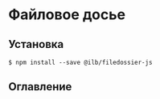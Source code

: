 Файловое досье
=======================

Установка
-----------------
```
$ npm install --save @ilb/filedossier-js
```

Оглавление
-----------------
